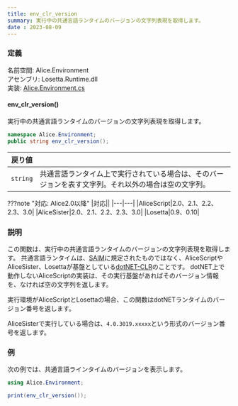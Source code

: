 ```yaml
---
title: env_clr_version
summary: 実行中の共通言語ランタイムのバージョンの文字列表現を取得します。
date : 2023-08-09
---
```

### 定義
名前空間: Alice.Environment<br/>
アセンブリ: Losetta.Runtime.dll<br/>
実装: [Alice.Environment.cs](https://github.com/WSOFT-Project/Losetta/blob/master/Losetta.Runtime/Alice.Environment.cs)

#### env_clr_version()

実行中の共通言語ランタイムのバージョンの文字列表現を取得します。

```cs title="AliceScript"
namespace Alice.Environment;
public string env_clr_version();
```

|戻り値| |
|-|-|
|`string`|共通言語ランタイム上で実行されている場合は、そのバージョンを表す文字列。それ以外の場合は空の文字列。|

???note "対応: Alice2.0以降"
    |対応||
    |---|---|
    |AliceScript|2.0、2.1、2.2、2.3、3.0|
    |AliceSister|2.0、2.1、2.2、2.3、3.0|
    |Losetta|0.9、0.10|

### 説明
この関数は、実行中の共通言語ランタイムのバージョンの文字列表現を取得します。
共通言語ランタイムは、[SAIM](../../../general/saim.md)に規定されたものではなく、AliceScriptやAliceSister、Losettaが基盤としている[dotNET-CLR](https://learn.microsoft.com/ja-jp/dotnet/standard/clr)のことです。
dotNET上で動作しないAliceScriptの実装は、その実行基盤があればそのバージョン情報を、なければ空の文字列を返します。

実行環境がAliceScriptとLosettaの場合、この関数はdotNETランタイムのバージョン番号を返します。

AliceSisterで実行している場合は、`4.0.3019.xxxxx`という形式のバージョン番号を返します。

### 例
次の例では、共通言語ラインタイムのバージョンを表示します。

```cs title="AliceScript"
using Alice.Environment;

print(env_clr_version());
```